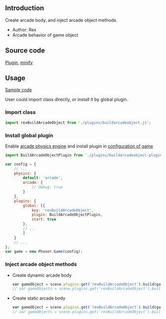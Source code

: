 ## Introduction

Create arcade body, and inject arcade object methods.

- Author: Rex
- Arcade behavior of game object

## Source code

[Plugin](https://github.com/rexrainbow/phaser3-rex-notes/blob/master/plugins/buildarcadeobject-plugin.js), [minify](https://github.com/rexrainbow/phaser3-rex-notes/blob/master/plugins/dist/rexbuildarcadeobjectplugin.min.js)

## Usage

[Sample code](https://github.com/rexrainbow/phaser3-rex-notes/tree/master/examples/build-arcade-object)

User could import class directly, or install it by global plugin.

### Import class

```javascript
import rexBuildArcadeObject from './plugins/buildarcadeobject.js';
```

### Install global plugin

Enable [arcade physics engine](arcade-world.md) and install plugin in [configuration of game](game.md#configuration)

```javascript
import BuildArcadeObjectPlugin from './plugins/buildarcadeobject-plugin.js';

var config = {
    // ...
    physics: {
        default: 'arcade',
        arcade: {
            // debug: true
        }
    },
    plugins: {
        global: [{
            key: 'rexBuildArcadeObject',
            plugin: BuildArcadeObjectPlugin,
            start: true
        },
        // ...
        ]
    }
    // ...
};
var game = new Phaser.Game(config);
```

### Inject arcade object methods

- Create dynamic arcade body
    ```javascript
    var gameObject = scene.plugins.get('rexBuildArcadeObject').build(gameObject);
    // var gameObjects = scene.plugins.get('rexBuildArcadeObject').build(gameObjects);
    ```
- Create static arcade body
    ```javascript
    var gameObject = scene.plugins.get('rexBuildArcadeObject').build(gameObject, true);
    // var gameObjects = scene.plugins.get('rexBuildArcadeObject').build(gameObjects, true);
    ```
